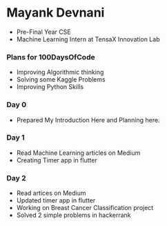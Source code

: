 # Mayank Devnani

* Pre-Final Year CSE
* Machine Learning Intern at TensaX Innovation Lab

### Plans for 100DaysOfCode

- Improving Algorithmic thinking
- Solving some Kaggle Problems
- Improving Python Skills

### Day 0

* Prepared My Introduction Here and Planning here.

### Day 1

* Read Machine Learning articles on Medium
* Creating Timer app in flutter 

### Day 2

* Read artices on Medium
* Updated timer app in flutter
* Working on Breast Cancer Classification project
* Solved 2 simple problems in hackerrank


